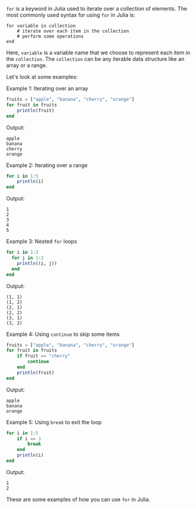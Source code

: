 `for` is a keyword in Julia used to iterate over a collection of elements. The most commonly used syntax for using `for` in Julia is:

```
for variable in collection
    # iterate over each item in the collection
    # perform some operations
end
```

Here, `variable` is a variable name that we choose to represent each item in the `collection`. The `collection` can be any iterable data structure like an array or a range.

Let's look at some examples:

Example 1: Iterating over an array

```julia
fruits = ["apple", "banana", "cherry", "orange"]
for fruit in fruits
    println(fruit)
end
```

Output:
```
apple
banana
cherry
orange
```

Example 2: Iterating over a range

```julia
for i in 1:5
    println(i)
end
```

Output:
```
1
2
3
4
5
```

Example 3: Nested `for` loops

```julia
for i in 1:3
  for j in 1:2
    println((i, j))
  end
end
```

Output:
```
(1, 1)
(1, 2)
(2, 1)
(2, 2)
(3, 1)
(3, 2)
``` 

Example 4: Using `continue` to skip some items

```julia
fruits = ["apple", "banana", "cherry", "orange"]
for fruit in fruits
    if fruit == "cherry"
        continue
    end
    println(fruit)
end
```

Output:
```
apple
banana
orange
```

Example 5: Using `break` to exit the loop

```julia
for i in 1:5
    if i == 3
        break
    end
    println(i)
end
```

Output:
```
1
2
``` 

These are some examples of how you can use `for` in Julia.